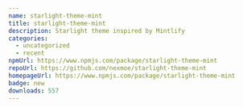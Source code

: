 ```yaml
---
name: starlight-theme-mint
title: starlight-theme-mint
description: Starlight theme inspired by Mintlify
categories:
  - uncategorized
  - recent
npmUrl: https://www.npmjs.com/package/starlight-theme-mint
repoUrl: https://github.com/nexmoe/starlight-theme-mint
homepageUrl: https://www.npmjs.com/package/starlight-theme-mint
badge: new
downloads: 557
---
```

